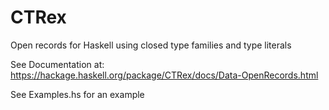 CTRex
=======

Open records for Haskell using closed type families and type literals

See Documentation at: https://hackage.haskell.org/package/CTRex/docs/Data-OpenRecords.html

See Examples.hs for an example
